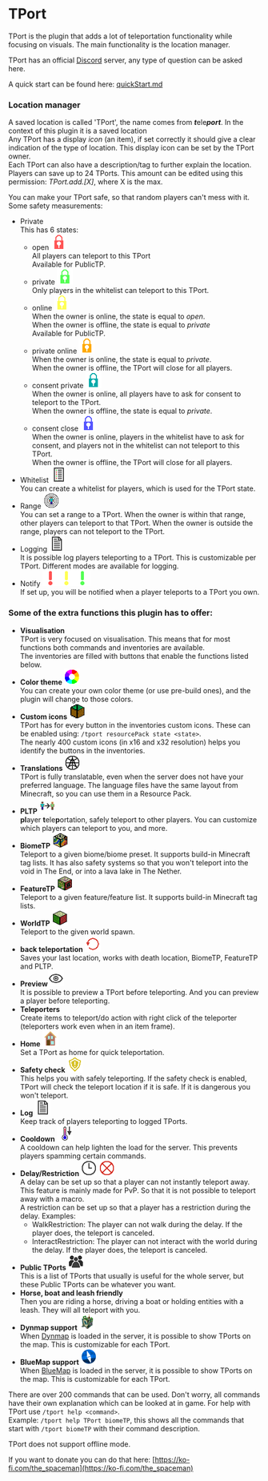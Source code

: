 # TPort

TPort is the plugin that adds a lot of teleportation functionality while focusing on visuals.
The main functionality is the location manager.

TPort has an official [Discord](https://discord.gg/tq5RTmSbHU "Discord") server, any type of question can be asked here.

A quick start can be found here: [quickStart.md](https://github.com/JasperBouwman/TPort/blob/master/quickStart.md)

### Location manager

A saved location is called 'TPort', the name comes from ***t***ele***port***. In the context of this plugin it is a saved location<br />
Any TPort has a display *icon* (an item), if set correctly it should give a clear indication of the type of location. This display icon can be set by the TPort owner.<br />
Each TPort can also have a description/tag to further explain the location.<br />
Players can save up to 24 TPorts. This amount can be edited using this permission: *TPort.add.[X]*, where X is the max.

You can make your TPort safe, so that random players can't mess with it.
Some safety measurements:

- Private<br />
  This has 6 states:
  - open ![](https://github.com/JasperBouwman/TPort/blob/master/texture_generator/src/main/resources/icons/x32/quick_edit_private_open.png?raw=true)<br />
    All players can teleport to this TPort<br />
    Available for PublicTP.
  - private ![](https://github.com/JasperBouwman/TPort/blob/master/texture_generator/src/main/resources/icons/x32/quick_edit_private_private.png?raw=true)<br />
    Only players in the whitelist can teleport to this TPort.
  - online ![](https://github.com/JasperBouwman/TPort/blob/master/texture_generator/src/main/resources/icons/x32/quick_edit_private_online.png?raw=true)<br />
    When the owner is online, the state is equal to *open*.<br />
    When the owner is offline, the state is equal to *private*<br />
    Available for PublicTP.
  - private online ![](https://github.com/JasperBouwman/TPort/blob/master/texture_generator/src/main/resources/icons/x32/quick_edit_private_private_online.png?raw=true)<br />
    When the owner is online, the state is equal to *private*.<br />
    When the owner is offline, the TPort will close for all players.
  - consent private ![](https://github.com/JasperBouwman/TPort/blob/master/texture_generator/src/main/resources/icons/x32/quick_edit_private_consent_private.png?raw=true)<br />
    When the owner is online, all players have to ask for consent to teleport to the TPort.<br />
    When the owner is offline, the state is equal to *private*.
  - consent close ![](https://github.com/JasperBouwman/TPort/blob/master/texture_generator/src/main/resources/icons/x32/quick_edit_private_consent_close.png?raw=true)<br />
    When the owner is online, players in the whitelist have to ask for consent, and players not in the whitelist can not teleport to this TPort.<br />
    When the owner is offline, the TPort will close for all players.
- Whitelist ![](https://github.com/JasperBouwman/TPort/blob/master/texture_generator/src/main/resources/icons/x32/quick_edit_whitelist.png?raw=true)<br />
  You can create a whitelist for players, which is used for the TPort state.
- Range ![](https://github.com/JasperBouwman/TPort/blob/master/texture_generator/src/main/resources/icons/x32/quick_edit_range.png?raw=true)<br />
  You can set a range to a TPort. When the owner is within that range, other players can teleport to that TPort. When the owner is outside the range, players can not teleport to the TPort.
- Logging ![](https://github.com/JasperBouwman/TPort/blob/master/texture_generator/src/main/resources/icons/x32/quick_edit_log.png?raw=true)<br />
  It is possible log players teleporting to a TPort. This is customizable per TPort. Different modes are available for logging.
- Notify ![](https://github.com/JasperBouwman/TPort/blob/master/texture_generator/src/main/resources/icons/x32/quick_edit_notify_none.png?raw=true)![](https://github.com/JasperBouwman/TPort/blob/master/texture_generator/src/main/resources/icons/x32/quick_edit_notify_log.png?raw=true)![](https://github.com/JasperBouwman/TPort/blob/master/texture_generator/src/main/resources/icons/x32/quick_edit_notify_online.png?raw=true)<br />
  If set up, you will be notified when a player teleports to a TPort you own.

### Some of the extra functions this plugin has to offer:<br />

- **Visualisation**<br />
  TPort is very focused on visualisation. This means that for most functions both commands and inventories are available.<br />
  The inventories are filled with buttons that enable the functions listed below.
- **Color theme** ![](https://github.com/JasperBouwman/TPort/blob/master/texture_generator/src/main/resources/icons/x32/settings_color_theme.png?raw=true)<br />
  You can create your own color theme (or use pre-build ones), and the plugin will change to those colors.
- **Custom icons** ![](https://github.com/JasperBouwman/TPort/blob/master/texture_generator/src/main/resources/icons/x32/settings_resource_pack.png?raw=true)<br />
  TPort has for every button in the inventories custom icons. These can be enabled using: `/tport resourcePack state <state>`.<br />
  The nearly 400 custom icons (in x16 and x32 resolution) helps you identify the buttons in the inventories.
- **Translations** ![](https://github.com/JasperBouwman/TPort/blob/master/texture_generator/src/main/resources/icons/x32/settings_language.png?raw=true)<br />
  TPort is fully translatable, even when the server does not have your preferred language. The language files have the same layout from Minecraft, so you can use them in a Resource Pack.
- **PLTP** ![](https://github.com/JasperBouwman/TPort/blob/master/texture_generator/src/main/resources/icons/x32/settings_pltp.png?raw=true)<br />
  **pl**ayer **t**ele**p**ortation, safely teleport to other players. You can customize which players can teleport to you, and more.
- **BiomeTP** ![](https://github.com/JasperBouwman/TPort/blob/master/texture_generator/src/main/resources/icons/x32/biome_tp.png?raw=true)<br />
  Teleport to a given biome/biome preset. It supports build-in Minecraft tag lists. It has also safety systems so that you won't teleport into the void in The End, or into a lava lake in The Nether.
- **FeatureTP** ![](https://github.com/JasperBouwman/TPort/blob/master/texture_generator/src/main/resources/icons/x32/feature_tp.png?raw=true)<br />
  Teleport to a given feature/feature list. It supports build-in Minecraft tag lists.
- **WorldTP** ![](https://github.com/JasperBouwman/TPort/blob/master/texture_generator/src/main/resources/icons/x32/world_tp.png?raw=true)<br />
  Teleport to the given world spawn.
- **back teleportation** ![](https://github.com/JasperBouwman/TPort/blob/master/texture_generator/src/main/resources/icons/x32/back.png?raw=true)<br />
  Saves your last location, works with death location, BiomeTP, FeatureTP and PLTP.
- **Preview**![](https://github.com/JasperBouwman/TPort/blob/master/texture_generator/src/main/resources/icons/x32/settings_features_preview.png?raw=true)<br />
  It is possible to preview a TPort before teleporting. And you can preview a player before teleporting.
- **Teleporters**<br />
  Create items to teleport/do action with right click of the teleporter (teleporters work even when in an item frame).
- **Home** ![](https://github.com/JasperBouwman/TPort/blob/master/texture_generator/src/main/resources/icons/x32/home.png?raw=true)<br />
  Set a TPort as home for quick teleportation.
- **Safety check** ![](https://github.com/JasperBouwman/TPort/blob/master/texture_generator/src/main/resources/icons/x32/settings_safety_check.png?raw=true)<br />
  This helps you with safely teleporting. If the safety check is enabled, TPort will check the teleport location if it is safe. If it is dangerous you won't teleport.
- **Log** ![](https://github.com/JasperBouwman/TPort/blob/master/texture_generator/src/main/resources/icons/x32/settings_log.png?raw=true)<br />
  Keep track of players teleporting to logged TPorts.
- **Cooldown** ![](https://github.com/JasperBouwman/TPort/blob/master/texture_generator/src/main/resources/icons/x32/settings_cooldown.png?raw=true)<br />
  A cooldown can help lighten the load for the server. This prevents players spamming certain commands.
- **Delay/Restriction** ![](https://github.com/JasperBouwman/TPort/blob/master/texture_generator/src/main/resources/icons/x32/settings_delay.png?raw=true) ![color theme](https://github.com/JasperBouwman/TPort/blob/master/texture_generator/src/main/resources/icons/x32/settings_restriction.png?raw=true)<br />
  A delay can be set up so that a player can not instantly teleport away. This feature is mainly made for PvP. So that it is not possible to teleport away with a macro.<br />
  A restriction can be set up so that a player has a restriction during the delay. Examples: 
  - WalkRestriction: The player can not walk during the delay. If the player does, the teleport is canceled.
  - InteractRestriction: The player can not interact with the world during the delay. If the player does, the teleport is canceled.
- **Public TPorts** ![](https://github.com/JasperBouwman/TPort/blob/master/texture_generator/src/main/resources/icons/x32/public_tp.png?raw=true)<br />
  This is a list of TPorts that usually is useful for the whole server, but these Public TPorts can be whatever you want.
- **Horse, boat and leash friendly**<br />
  Then you are riding a horse, driving a boat or holding entities with a leash. They will all teleport with you.
- **Dynmap support** <img src="https://github.com/JasperBouwman/TPort/blob/master/texture_generator/src/main/resources/icons/x32/settings_dynmap.png?raw=true" width="32" height="32"><br />
  When [Dynmap](https://dev.bukkit.org/projects/dynmap) is loaded in the server, it is possible to show TPorts on the map. This is customizable for each TPort.
- **BlueMap support** <img src="https://github.com/JasperBouwman/TPort/blob/master/texture_generator/src/main/resources/icons/x32/settings_bluemap.png?raw=true" width="32" height="32"><br />
  When [BlueMap](https://bluemap.bluecolored.de/) is loaded in the server, it is possible to show TPorts on the map. This is customizable for each TPort.

There are over 200 commands that can be used. Don't worry, all commands have their own explanation which can be looked at in game.
For help with TPort use `/tport help <command>`.<br />
Example: `/tport help TPort biomeTP`, this shows all the commands that start with `/tport biomeTP` with their command description.<br />

TPort does not support offline mode.

If you want to donate you can do that here: [https://ko-fi.com/the_spaceman](https://ko-fi.com/the_spaceman)
